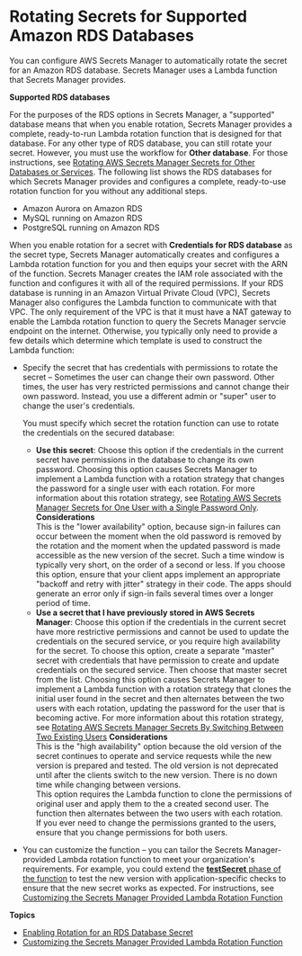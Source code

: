 # Rotating Secrets for Supported Amazon RDS Databases<a name="rotating-secrets-rds"></a>

You can configure AWS Secrets Manager to automatically rotate the secret for an Amazon RDS database\. Secrets Manager uses a Lambda function that Secrets Manager provides\.

**Supported RDS databases**<a name="rds-supported-database-list"></a>

For the purposes of the RDS options in Secrets Manager, a "supported" database means that when you enable rotation, Secrets Manager provides a complete, ready\-to\-run Lambda rotation function that is designed for that database\. For any other type of RDS database, you can still rotate your secret\. However, you must use the workflow for **Other database**\. For those instructions, see [Rotating AWS Secrets Manager Secrets for Other Databases or Services](rotating-secrets-other.md)\. The following list shows the RDS databases for which Secrets Manager provides and configures a complete, ready\-to\-use rotation function for you without any additional steps\.
+ Amazon Aurora on Amazon RDS
+ MySQL running on Amazon RDS
+ PostgreSQL running on Amazon RDS

When you enable rotation for a secret with **Credentials for RDS database** as the secret type, Secrets Manager automatically creates and configures a Lambda rotation function for you and then equips your secret with the ARN of the function\. Secrets Manager creates the IAM role associated with the function and configures it with all of the required permissions\. If your RDS database is running in an Amazon Virtual Private Cloud \(VPC\), Secrets Manager also configures the Lambda function to communicate with that VPC\. The only requirement of the VPC is that it must have a NAT gateway to enable the Lambda rotation function to query the Secrets Manager servcie endpoint on the internet\. Otherwise, you typically only need to provide a few details which determine which template is used to construct the Lambda function:
+ Specify the secret that has credentials with permissions to rotate the secret – Sometimes the user can change their own password\. Other times, the user has very restricted permissions and cannot change their own password\. Instead, you use a different admin or "super" user to change the user's credentials\. 

  You must specify which secret the rotation function can use to rotate the credentials on the secured database:
  + **Use this secret**: Choose this option if the credentials in the current secret have permissions in the database to change its own password\. Choosing this option causes Secrets Manager to implement a Lambda function with a rotation strategy that changes the password for a single user with each rotation\. For more information about this rotation strategy, see [Rotating AWS Secrets Manager Secrets for One User with a Single Password Only](rotating-secrets-one-user-one-password.md)\.
**Considerations**  
This is the "lower availability" option, because sign\-in failures can occur between the moment when the old password is removed by the rotation and the moment when the updated password is made accessible as the new version of the secret\. Such a time window is typically very short, on the order of a second or less\. If you choose this option, ensure that your client apps implement an appropriate "backoff and retry with jitter" strategy in their code\. The apps should generate an error only if sign\-in fails several times over a longer period of time\.
  + **Use a secret that I have previously stored in AWS Secrets Manager**: Choose this option if the credentials in the current secret have more restrictive permissions and cannot be used to update the credentials on the secured service, or you require high availability for the secret\. To choose this option, create a separate "master" secret with credentials that have permission to create and update credentials on the secured service\. Then choose that master secret from the list\. Choosing this option causes Secrets Manager to implement a Lambda function with a rotation strategy that clones the initial user found in the secret and then alternates between the two users with each rotation, updating the password for the user that is becoming active\. For more information about this rotation strategy, see [Rotating AWS Secrets Manager Secrets By Switching Between Two Existing Users](rotating-secrets-two-users.md)
**Considerations**  
This is the "high availability" option because the old version of the secret continues to operate and service requests while the new version is prepared and tested\. The old version is not deprecated until after the clients switch to the new version\. There is no down time while changing between versions\.  
This option requires the Lambda function to clone the permissions of original user and apply them to the a created second user\. The function then alternates between the two users with each rotation\.  
If you ever need to change the permissions granted to the users, ensure that you change permissions for both users\.
+ You can customize the function – you can tailor the Secrets Manager\-provided Lambda rotation function to meet your organization's requirements\. For example, you could extend the [**testSecret** phase of the function](rotating-secrets-lambda-function-overview.md#phase-verifysecret) to test the new version with application\-specific checks to ensure that the new secret works as expected\. For instructions, see [Customizing the Secrets Manager Provided Lambda Rotation Function](rotating-secrets-customize-rds-lambda.md)

**Topics**
+ [Enabling Rotation for an RDS Database Secret](enable-rotation-rds.md)
+ [Customizing the Secrets Manager Provided Lambda Rotation Function](rotating-secrets-customize-rds-lambda.md)